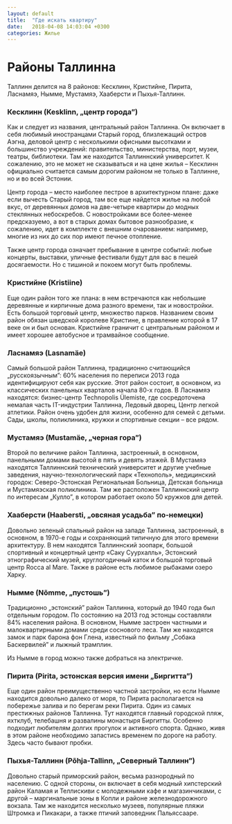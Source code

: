 ```yaml
---
layout: default
title:  "Где искать квартиру"
date:   2018-04-08 14:03:04 +0300
categories: Жилье
---
```



# Районы Таллинна



Таллинн делится на 8 районов: Кесклинн, Кристийне, Пирита, Ласнамяэ, Нымме, Мустамяэ, Хааберсти и Пыхья-Таллинн.



### Кесклинн (Kesklinn, „центр города”)
Как и следует из названия, центральный район Таллинна. Он включает в себя любимый иностранцами Старый город, близлежащий остров Аэгна, деловой центр с несколькими офисными высотками и большинство учреждений: правительство, министерства, порт, музеи, театры, библиотеки. 
Там же находится Таллиннский университет. 
К сожалению, это не может не сказываться и на цене жилья – Кесклинн официально считается самым дорогим районом не только в Таллинне, но и во всей Эстонии.



Центр города – место наиболее пестрое в архитектурном плане: даже если вычесть Старый город, там все еще найдется жилье на любой вкус, от деревянных домов на две-четыре квартиры до модных стеклянных небоскребов. 
С новостройками все более-менее предсказуемо, а вот в старых домах бытовое разнообразие, к сожалению, идет в комплекте с внешним очарованием: например, многие из них до сих пор имеют печное отопление.

Также центр города означает пребывание в центре событий: любые концерты, выставки, уличные фестивали будут для вас в пешей досягаемости. 
Но с тишиной и покоем могут быть проблемы.



### Кристийне (Kristiine)
Еще один район того же плана: в нем встречаются как небольшие деревянные и кирпичные дома разного времени, так и новостройки. 
Есть большой торговый центр, множество парков. 
Названием своим район обязан шведской королеве Кристине, в правление которой в 17 веке он и был основан. Кристийне граничит с центральным районом и имеет хорошее автобусное и трамвайное сообщение.



### Ласнамяэ (Lasnamäe)
Самый большой район Таллинна, традиционно считающийся „русскоязычным”: 60% населения по переписи 2013 года идентифицируют себя как русские. 
Этот район состоит, в основном, из классических панельных кварталов начала 80-х годов. 
В Ласнамяэ находятся: бизнес-центр Technopolis Ülemiste, где сосредоточена немалая часть IT-индустрии Таллинна, Ледовый дворец, Центр легкой атлетики. 
Район очень удобен для жизни, особенно для семей с детьми. 
Сады, школы, поликлиника, кружки и спортивные секции – все рядом.



### Мустамяэ (Mustamäe, „черная гора”)
Второй по величине район Таллинна, застроенный, в основном, панельными домами высотой в пять и девять этажей. 
В Мустамяэ находятся Таллиннский технический университет и другие учебные заведения, научно-технологический парк «Технополь», медицинский городок: Северо-Эстонская Региональная Больница, Детская больница и Мустамяэская поликлиника. 
Там же расположен Таллиннский центр по интересам „Кулло”, в котором работает около 50 кружков для детей.



### Хааберсти (Haabersti, „овсяная усадьба” по-немецки)
Довольно зеленый спальный район на западе Таллинна, застроенный, в основном, в 1970-е годы и сохраняющий типичную для этого времени архитектуру. 
В нем находятся Таллиннский зоопарк, большой спортивный и концертный центр «Саку Суурхалль», Эстонский этнографический музей, круглогодичный каток и большой торговый центр Rocca al Mare. 
Также в районе есть любимое рыбаками озеро Харку.



### Нымме (Nõmme, „пустошь”)
Традиционно „эстонский” район Таллинна, который до 1940 года был отдельным городом. 
По состоянию на 2013 год эстонцы составляли 84% населения района. В основном, Нымме застроен частными и малоквартирными домами среди соснового леса. 
Там же находятся замок и парк барона фон Глена, известный по фильму „Собака Баскервилей” и лыжный трамплин.

Из Нымме в город можно также добраться на электричке.



### Пирита (Pirita, эстонская версия имени „Биргитта”)
Еще один район преимущественно частной застройки, но если Нымме находится довольно далеко от моря, то Пирита располагается на побережье залива и по берегам реки Пирита. 
Один из самых престижных районов Таллинна. Тут находятся главный городской пляж, яхтклуб, телебашня и развалины монастыря Биргитты. 
Особенно подходит любителям долгих прогулок и активного спорта. Однако, живя в этом районе необходимо запастись временем по дороге на работу. 
Здесь часто бывают пробки.



### Пыхья-Таллинн (Põhja-Tallinn, „Северный Таллинн”)
Довольно старый приморский район, весьма разнородный по населению. 
С одной стороны, он включает в себя модный хипстерский район Каламая и Теллискиви с молодежными кафе и магазинчиками, с другой – маргинальные зоны в Копли и районе железнодорожного вокзала. 
Там же находится несколько музеев, популярные пляжи Штромка и Пикакари, а также птичий заповедник Пальяссааре.
